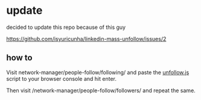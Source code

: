 # update

decided to update this repo because of this guy

https://github.com/isyuricunha/linkedin-mass-unfollow/issues/2

## how to

Visit network-manager/people-follow/following/ and paste the [unfollow.js](https://github.com/verfasor/mass-unfollow-linkedin/blob/main/unfollow.js) script to your browser console and hit enter. 

Then visit /network-manager/people-follow/followers/ and repeat the same.
